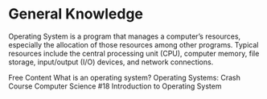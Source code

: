 # General Knowledge

Operating System is a program that manages a computer’s resources, especially the allocation of those resources among other programs. Typical resources include the central processing unit (CPU), computer memory, file storage, input/output (I/O) devices, and network connections.

<ResourceGroupTitle>Free Content</ResourceGroupTitle>
<BadgeLink colorScheme='yellow' badgeText='Read' href='https://edu.gcfglobal.org/en/computerbasics/understanding-operating-systems/1/'>What is an operating system?</BadgeLink>
<BadgeLink badgeText='Watch' href='https://www.youtube.com/watch?v=26QPDBe-NB8&ab_channel=CrashCourse'>Operating Systems: Crash Course Computer Science #18</BadgeLink>
<BadgeLink badgeText='Watch' href='https://www.youtube.com/watch?v=vBURTt97EkA&list=PL9hkZBQk8d1zEGbY7ShWCZ2n1gtxqkRrS&index=1'>Introduction to Operating System</BadgeLink>